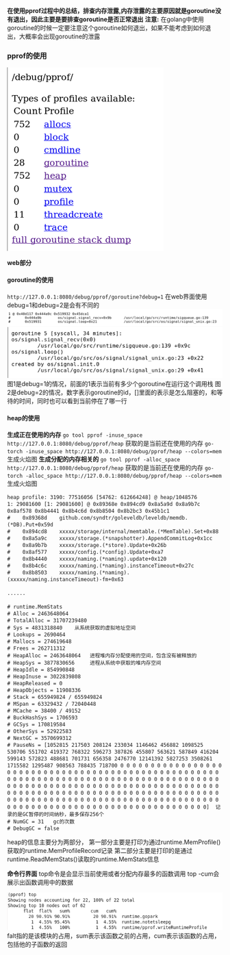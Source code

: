 **在使用pprof过程中的总结，排查内存泄露,内存泄露的主要原因就是goroutine没有退出，因此主要是要排查goroutine是否正常退出**
**注意:** 在golang中使用goroutine的时候一定要注意这个goroutine如何退出，如果不能考虑到如何退出，大概率会出现goroutine的泄露

### pprof的使用
![web界面图](../../../.local/static/2020/8/4/Snipaste_2020-09-03_11-17-28.1599103068236.png)

**web部分**
#### goroutine的使用
`http://127.0.0.1:8080/debug/pprof/goroutine?debug=1` 在web界面使用debug=1和debug=2是会有不同的
![debug=1](../../../.local/static/2020/8/4/Snipaste_2020-09-03_11-21-30.1599103306017.png)
![debug=2](../../../.local/static/2020/8/4/Snipaste_2020-09-03_11-21-10.1599103326063.png)
图1是debug=1的情况，前面的1表示当前有多少个goroutine在运行这个调用栈
图2是debug=2的情况，数字表示goroutine的id，[]里面的表示是怎么阻塞的，和等待的时间，同时也可以看到当前停在了哪一行

#### heap的使用
**生成正在使用的内存**
`go tool pprof -inuse_space http://127.0.0.1:8080/debug/pprof/heap` 获取的是当前还在使用的内存
`go-torch -inuse_space http://127.0.0.1:8080/debug/pprof/heap --colors=mem` 生成火焰图
**生成分配的内存相关的**
`go tool pprof -alloc_space http://127.0.0.1:8080/debug/pprof/heap` 获取的是当前还在使用的内存
`go-torch -alloc_space http://127.0.0.1:8080/debug/pprof/heap --colors=mem` 生成火焰图

```
heap profile: 3190: 77516056 [54762: 612664248] @ heap/1048576
1: 29081600 [1: 29081600] @ 0x89368e 0x894cd9 0x8a5a9d 0x8a9b7c 0x8af578 0x8b4441 0x8b4c6d 0x8b8504 0x8b2bc3 0x45b1c1
#    0x89368d    github.com/syndtr/goleveldb/leveldb/memdb.(*DB).Put+0x59d
#    0x894cd8    xxxxx/storage/internal/memtable.(*MemTable).Set+0x88
#    0x8a5a9c    xxxxx/storage.(*snapshotter).AppendCommitLog+0x1cc
#    0x8a9b7b    xxxxx/storage.(*store).Update+0x26b
#    0x8af577    xxxxx/config.(*config).Update+0xa7
#    0x8b4440    xxxxx/naming.(*naming).update+0x120
#    0x8b4c6c    xxxxx/naming.(*naming).instanceTimeout+0x27c
#    0x8b8503    xxxxx/naming.(*naming).(xxxxx/naming.instanceTimeout)-fm+0x63

......

# runtime.MemStats
# Alloc = 2463648064
# TotalAlloc = 31707239480
# Sys = 4831318840    从系统获取的虚拟地址空间
# Lookups = 2690464
# Mallocs = 274619648
# Frees = 262711312
# HeapAlloc = 2463648064   进程堆内存分配使用的空间，包含没有被释放的
# HeapSys = 3877830656     进程从系统中获取的堆内存空间
# HeapIdle = 854990848
# HeapInuse = 3022839808
# HeapReleased = 0
# HeapObjects = 11908336
# Stack = 655949824 / 655949824
# MSpan = 63329432 / 72040448
# MCache = 38400 / 49152
# BuckHashSys = 1706593
# GCSys = 170819584
# OtherSys = 52922583
# NextGC = 3570699312
# PauseNs = [1052815 217503 208124 233034 1146462 456882 1098525 530706 551702 419372 768322 596273 387826 455807 563621 587849 416204 599143 572823 488681 701731 656358 2476770 12141392 5827253 3508261 1715582 1295487 908563 788435 718700 0 0 0 0 0 0 0 0 0 0 0 0 0 0 0 0 0 0 0 0 0 0 0 0 0 0 0 0 0 0 0 0 0 0 0 0 0 0 0 0 0 0 0 0 0 0 0 0 0 0 0 0 0 0 0 0 0 0 0 0 0 0 0 0 0 0 0 0 0 0 0 0 0 0 0 0 0 0 0 0 0 0 0 0 0 0 0 0 0 0 0 0 0 0 0 0 0 0 0 0 0 0 0 0 0 0 0 0 0 0 0 0 0 0 0 0 0 0 0 0 0 0 0 0 0 0 0 0 0 0 0 0 0 0 0 0 0 0 0 0 0 0 0 0 0 0 0 0 0 0 0 0 0 0 0 0 0 0 0 0 0 0 0 0 0 0 0 0 0 0 0 0 0 0 0 0 0 0 0 0 0 0 0 0 0 0 0 0 0 0 0 0 0 0 0 0 0 0 0 0 0 0 0 0 0 0 0 0 0 0 0 0 0 0 0 0 0 0 0 0 0 0 0 0 0]  记录的是GC暂停的时间纳秒，最多保存256个
# NumGC = 31   gc的次数
# DebugGC = false
```
heap的信息主要分为两部分，
第一部分主要是打印为通过runtime.MemProfile()获取的runtime.MemProfileRecord记录
第二部分主要是打印的是通过runtime.ReadMemStats()读取的runtime.MemStats信息

**命令行界面**
top命令是会显示当前使用或者分配内存最多的函数调用
top -cum会展示出函数调用中的数据

![执行top后的情况](../../../.local/static/2020/8/4/Snipaste_2020-09-03_14-15-30.1599113745988.png)
falt指的是该模块的占用，sum表示该函数之前的占用，cum表示该函数的占用，包括他的子函数的返回

